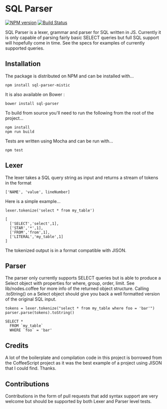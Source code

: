 SQL Parser
==========

[![NPM version](https://img.shields.io/npm/v/sql-parser-mistic.svg?style=flat-square)](https://www.npmjs.com/package/sql-parser-mistic)
[![Build Status](https://img.shields.io/travis/mistic100/sql-parser/master.svg?style=flat-square)](https://travis-ci.org/mistic100/sql-parser)

SQL Parser is a lexer, grammar and parser for SQL written in JS. Currently it is only capable of parsing fairly basic SELECT queries but full SQL support will hopefully come in time. See the specs for examples of currently supported queries.


Installation
----------

The package is distributed on NPM and can be installed with...

    npm install sql-parser-mistic
    
It is also available on Bower :

    bower install sql-parser

To build from source you'll need to run the following from the root of the project...

    npm install
    npm run build

Tests are written using Mocha and can be run with...

    npm test


Lexer
-----

The lexer takes a SQL query string as input and returns a stream of tokens in the format

    ['NAME', 'value', lineNumber]

Here is a simple example...

    lexer.tokenize('select * from my_table')

    [
      ['SELECT','select',1],
      ['STAR','*',1],
      ['FROM','from',1],
      ['LITERAL','my_table',1]
    ]

The tokenized output is in a format compatible with JISON.


Parser
------

The parser only currently supports SELECT queries but is able to produce a Select object with properties for where, group, order, limit. See lib/nodes.coffee for more info of the returned object structure. Calling .toString() on a Select object should give you back a well formatted version of the original SQL input.

    tokens = lexer.tokenize("select * from my_table where foo = 'bar'")
    parser.parse(tokens).toString()

    SELECT *
      FROM `my_table`
      WHERE `foo` = 'bar'


Credits
-------

A lot of the boilerplate and compilation code in this project is borrowed from the CoffeeScript project as it was the best example of a project using JISON that I could find. Thanks.


Contributions
-------------

Contributions in the form of pull requests that add syntax support are very welcome but should be supported by both Lexer and Parser level tests.
